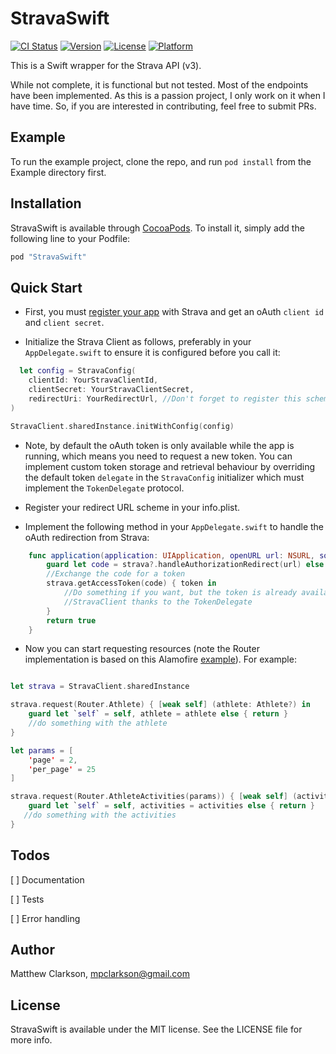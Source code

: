 # StravaSwift

[![CI Status](http://img.shields.io/travis/mpclarkson/StravaSwift.svg?style=flat)](https://travis-ci.org/mpclarkson/StravaSwift)
[![Version](https://img.shields.io/cocoapods/v/StravaSwift.svg?style=flat)](http://cocoapods.org/pods/StravaSwift)
[![License](https://img.shields.io/cocoapods/l/StravaSwift.svg?style=flat)](http://cocoapods.org/pods/StravaSwift)
[![Platform](https://img.shields.io/cocoapods/p/StravaSwift.svg?style=flat)](http://cocoapods.org/pods/StravaSwift)

This is a Swift wrapper for the Strava API (v3).

While not complete, it is functional but not tested. Most of the endpoints have been implemented. As this is a passion project, I only work on it when I have time. So, if you are interested in contributing, feel free to submit PRs.

## Example

To run the example project, clone the repo, and run `pod install` from the Example directory first.

## Installation

StravaSwift is available through [CocoaPods](http://cocoapods.org). To install
it, simply add the following line to your Podfile:

```ruby
pod "StravaSwift"
```

## Quick Start

* First, you must [register your app](http://labs.strava.com/developers/) with Strava and get an oAuth `client id` and `client secret`.

* Initialize the Strava Client as follows, preferably in your `AppDelegate.swift` to ensure it is configured before you call it:

```swift
  let config = StravaConfig(
    clientId: YourStravaClientId,
    clientSecret: YourStravaClientSecret,
    redirectUri: YourRedirectUrl, //Don't forget to register this scheme in your info.plist
)

StravaClient.sharedInstance.initWithConfig(config)
```

* Note, by default the oAuth token is only available while the app is running, which means you need to request a new token. You can implement custom token storage and retrieval behaviour by overriding the default token `delegate` in the `StravaConfig` initializer which must implement the `TokenDelegate` protocol.

* Register your redirect URL scheme in your info.plist.

* Implement the following method in your `AppDelegate.swift` to handle the oAuth redirection from Strava:

```swift
    func application(application: UIApplication, openURL url: NSURL, sourceApplication: String?, annotation: AnyObject) -> Bool {
        guard let code = strava?.handleAuthorizationRedirect(url) else { return false }
        //Exchange the code for a token
        strava.getAccessToken(code) { token in
            //Do something if you want, but the token is already available to the
            //StravaClient thanks to the TokenDelegate
        }
        return true
    }
```

* Now you can start requesting resources (note the Router implementation is based on this 
Alamofire [example](https://github.com/Alamofire/Alamofire#api-parameter-abstraction)). For example:

```swift

let strava = StravaClient.sharedInstance

strava.request(Router.Athlete) { [weak self] (athlete: Athlete?) in
    guard let `self` = self, athlete = athlete else { return }
    //do something with the athlete
}

let params = [
    'page' = 2,
    'per_page' = 25
]

strava.request(Router.AthleteActivities(params)) { [weak self] (activities: [Activity]?) in
    guard let `self` = self, activities = activities else { return }
   //do something with the activities
}
```

## Todos

[ ] Documentation 

[ ] Tests

[ ] Error handling

## Author

Matthew Clarkson, mpclarkson@gmail.com

## License

StravaSwift is available under the MIT license. See the LICENSE file for more info.
